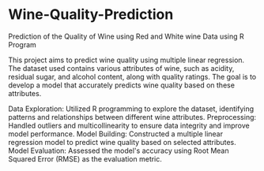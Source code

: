 # Wine-Quality-Prediction
Prediction of the Quality of Wine using Red and White wine Data using R Program

This project aims to predict wine quality using multiple linear regression. The dataset used contains various attributes of wine, such as acidity, residual sugar, and alcohol content, along with quality ratings. The goal is to develop a model that accurately predicts wine quality based on these attributes.

Data Exploration: Utilized R programming to explore the dataset, identifying patterns and relationships between different wine attributes.
Preprocessing: Handled outliers and multicollinearity to ensure data integrity and improve model performance.
Model Building: Constructed a multiple linear regression model to predict wine quality based on selected attributes.
Model Evaluation: Assessed the model's accuracy using Root Mean Squared Error (RMSE) as the evaluation metric.
